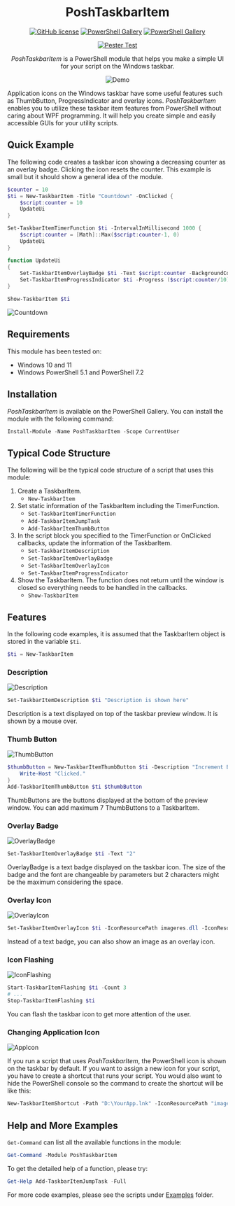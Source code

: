 <div align="center">

# PoshTaskbarItem

[![GitHub license](https://img.shields.io/github/license/mdgrs-mei/PoshTaskbarItem)](https://github.com/mdgrs-mei/PoshTaskbarItem/blob/main/LICENSE)
[![PowerShell Gallery](https://img.shields.io/powershellgallery/p/PoshTaskbarItem)](https://www.powershellgallery.com/packages/PoshTaskbarItem)
[![PowerShell Gallery](https://img.shields.io/powershellgallery/dt/PoshTaskbarItem)](https://www.powershellgallery.com/packages/PoshTaskbarItem)

[![Pester Test](https://github.com/mdgrs-mei/PoshTaskbarItem/actions/workflows/pester-test.yml/badge.svg)](https://github.com/mdgrs-mei/PoshTaskbarItem/actions/workflows/pester-test.yml)

*PoshTaskbarItem* is a PowerShell module that helps you make a simple UI for your script on the Windows taskbar.

![Demo](https://user-images.githubusercontent.com/81177095/184648943-38273e0f-048f-4f4f-b335-f43d3e173619.gif)

</div>

Application icons on the Windows taskbar have some useful features such as ThumbButton, ProgressIndicator and overlay icons. *PoshTaskbarItem* enables you to utilize these taskbar item features from PowerShell without caring about WPF programming. It will help you create simple and easily accessible GUIs for your utility scripts.

## Quick Example

The following code creates a taskbar icon showing a decreasing counter as an overlay badge. Clicking the icon resets the counter. This example is small but it should show a general idea of the module.

```powershell
$counter = 10
$ti = New-TaskbarItem -Title "Countdown" -OnClicked {
    $script:counter = 10
    UpdateUi
}

Set-TaskbarItemTimerFunction $ti -IntervalInMillisecond 1000 {
    $script:counter = [Math]::Max($script:counter-1, 0)
    UpdateUi
}

function UpdateUi
{
    Set-TaskbarItemOverlayBadge $ti -Text $script:counter -BackgroundColor "LightSeaGreen"
    Set-TaskbarItemProgressIndicator $ti -Progress ($script:counter/10) -State Paused
}

Show-TaskbarItem $ti
```
![Countdown](https://user-images.githubusercontent.com/81177095/184890354-ad60b9cd-b918-41ad-b2a8-bd36b9e0c506.gif)

## Requirements

This module has been tested on:

- Windows 10 and 11 
- Windows PowerShell 5.1 and PowerShell 7.2

## Installation

*PoshTaskbarItem* is available on the PowerShell Gallery. You can install the module with the following command:

```powershell
Install-Module -Name PoshTaskbarItem -Scope CurrentUser
```

## Typical Code Structure

The following will be the typical code structure of a script that uses this module:

1. Create a TaskbarItem.
    - `New-TaskbarItem`
1. Set static information of the TaskbarItem including the TimerFunction.
    - `Set-TaskbarItemTimerFunction`
    - `Add-TaskbarItemJumpTask`
    - `Add-TaskbarItemThumbButton`
1. In the script block you specified to the TimerFunction or OnClicked callbacks, update the information of the TaskbarItem.
    - `Set-TaskbarItemDescription`
    - `Set-TaskbarItemOverlayBadge`
    - `Set-TaskbarItemOverlayIcon`
    - `Set-TaskbarItemProgressIndicator`
1. Show the TaskbarItem. The function does not return until the window is closed so everything needs to be handled in the callbacks.
    - `Show-TaskbarItem`

## Features

In the following code examples, it is assumed that the TaskbarItem object is stored in the variable `$ti`.

```powershell
$ti = New-TaskbarItem
```

### Description

![Description](https://user-images.githubusercontent.com/81177095/184888853-8fa8ada8-c7a4-4845-ad49-817cd8fe6338.png)

```powershell
Set-TaskbarItemDescription $ti "Description is shown here"
```

Description is a text displayed on top of the taskbar preview window. It is shown by a mouse over.

### Thumb Button

![ThumbButton](https://user-images.githubusercontent.com/81177095/184888921-283873ae-a1a6-4505-a656-022be39c04c7.png)

```powershell
$thumbButton = New-TaskbarItemThumbButton $ti -Description "Increment Badge Counter" -IconResourcePath "imageres.dll" -IconResourceIndex 101 -OnClicked {
    Write-Host "Clicked."
}
Add-TaskbarItemThumbButton $ti $thumbButton
```

ThumbButtons are the buttons displayed at the bottom of the preview window. You can add maximum 7 ThumbButtons to a TaskbarItem.

### Overlay Badge

![OverlayBadge](https://user-images.githubusercontent.com/81177095/184888975-5f6d0a5b-7120-4b42-8130-36c92ed317f3.png)

```powershell
Set-TaskbarItemOverlayBadge $ti -Text "2"
```

OverlayBadge is a text badge displayed on the taskbar icon. The size of the badge and the font are changeable by parameters but 2 characters might be the maximum considering the space.

### Overlay Icon

![OverlayIcon](https://user-images.githubusercontent.com/81177095/184889028-d18a7476-9a9b-4d6f-9a47-2ff8f3bbc506.png)

```powershell
Set-TaskbarItemOverlayIcon $ti -IconResourcePath imageres.dll -IconResourceIndex 79
```

Instead of a text badge, you can also show an image as an overlay icon.

### Icon Flashing

![IconFlashing](https://user-images.githubusercontent.com/81177095/184889102-4b12a6d6-6a14-4189-aca5-541e51ce677d.png)

```powershell
Start-TaskbarItemFlashing $ti -Count 3
# ...
Stop-TaskbarItemFlashing $ti
```

You can flash the taskbar icon to get more attention of the user.

### Changing Application Icon

![AppIcon](./Docs/AppIcon.png)

If you run a script that uses *PoshTaskbarItem*, the PowerShell icon is shown on the taskbar by default. If you want to assign a new icon for your script, you have to create a shortcut that runs your script. You would also want to hide the PowerShell console so the command to create the shortcut will be like this:

```powershell
New-TaskbarItemShortcut -Path "D:\YourApp.lnk" -IconResourcePath "imageres.dll" -IconResourceIndex 144 -TargetPath "powershell.exe" -Arguments "-ExecutionPolicy Bypass -WindowStyle Hidden -File D:\YourScript.ps1" -WindowStyle Minimized
```

## Help and More Examples

`Get-Command` can list all the available functions in the module:

```powershell
Get-Command -Module PoshTaskbarItem
```

To get the detailed help of a function, please try:

```powershell
Get-Help Add-TaskbarItemJumpTask -Full
```

For more code examples, please see the scripts under [Examples](./Examples) folder.

